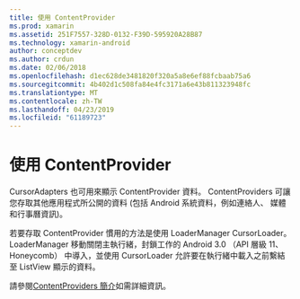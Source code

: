 ```yaml
---
title: 使用 ContentProvider
ms.prod: xamarin
ms.assetid: 251F7557-328D-0132-F39D-595920A28B87
ms.technology: xamarin-android
author: conceptdev
ms.author: crdun
ms.date: 02/06/2018
ms.openlocfilehash: d1ec628de3481820f320a5a8e6ef88fcbaab75a6
ms.sourcegitcommit: 4b402d1c508fa84e4fc3171a6e43b811323948fc
ms.translationtype: MT
ms.contentlocale: zh-TW
ms.lasthandoff: 04/23/2019
ms.locfileid: "61189723"
---
```

# <a name="using-a-contentprovider"></a>使用 ContentProvider

CursorAdapters 也可用來顯示 ContentProvider 資料。
ContentProviders 可讓您存取其他應用程式所公開的資料 (包括 Android 系統資料，例如連絡人、 媒體和行事曆資訊)。

若要存取 ContentProvider 慣用的方法是使用 LoaderManager CursorLoader。 LoaderManager 移動關閉主執行緒，封鎖工作的 Android 3.0 （API 層級 11、 Honeycomb） 中導入，並使用 CursorLoader 允許要在執行緒中載入之前繫結至 ListView 顯示的資料。

請參閱[ContentProviders 簡介](~/android/platform/content-providers/index.md)如需詳細資訊。

